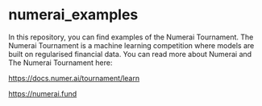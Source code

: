 # numerai_examples
In this repository, you can find examples of the Numerai Tournament. The Numerai Tournament is a machine learning competition where models are built on regularised financial data. You can read more about Numerai and The Numerai Tournament here:

https://docs.numer.ai/tournament/learn


https://numerai.fund
